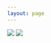 ```yaml
---
layout: page
---
```


<div class="gallery-page">
  <img src="{{ site.photourl }}/photos/paint-y-8.jpg"/>
  <img src="{{ site.photourl }}/photos/paint-y-8-1.jpg"/>
</div>